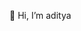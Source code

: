  👋 Hi, I’m aditya


<!---
adityarajpoudel/adityarajpoudel is a ✨ special ✨ repository because its `README.md` (this file) appears on your GitHub profile.
You can click the Preview link to take a look at your changes.
--->
